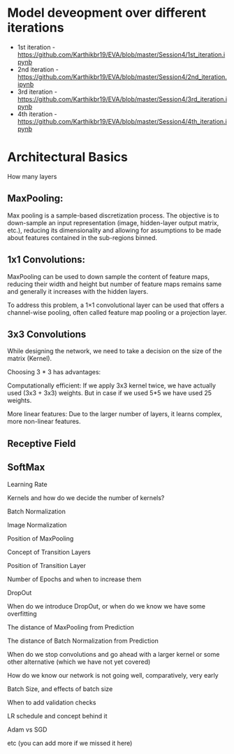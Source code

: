# Model deveopment over different iterations

  * 1st iteration - https://github.com/Karthikbr19/EVA/blob/master/Session4/1st_iteration.ipynb
  * 2nd iteration - https://github.com/Karthikbr19/EVA/blob/master/Session4/2nd_iteration.ipynb
  * 3rd iteration - https://github.com/Karthikbr19/EVA/blob/master/Session4/3rd_iteration.ipynb
  * 4th iteration - https://github.com/Karthikbr19/EVA/blob/master/Session4/4th_iteration.ipynb

# Architectural Basics

How many layers

## MaxPooling: 
  Max pooling is a sample-based discretization process. The objective is to down-sample an input representation (image, hidden-layer output matrix, etc.), reducing its dimensionality and allowing for assumptions to be made about features contained in the sub-regions binned.



## 1x1 Convolutions:

MaxPooling can be used to down sample the content of feature maps, reducing their width and height but number of feature maps remains same and generally it increases with the hidden layers.

To address this problem, a 1×1 convolutional layer can be used that offers a channel-wise pooling, often called feature map pooling or a projection layer.


## 3x3 Convolutions

While designing the network, we need to take a decision on the size of the matrix (Kernel).

Choosing 3 * 3 has advantages: 

Computationally efficient:
  If we apply 3x3 kernel twice, we have actually used (3x3 + 3x3) weights. But in case if we used 5*5 we have used 25 weights.

More linear features:
  Due to the larger number of layers, it learns complex, more non-linear features.
  

## Receptive Field

## SoftMax

Learning Rate

Kernels and how do we decide the number of kernels?

Batch Normalization

Image Normalization

Position of MaxPooling

Concept of Transition Layers

Position of Transition Layer

Number of Epochs and when to increase them

DropOut

When do we introduce DropOut, or when do we know we have some overfitting

The distance of MaxPooling from Prediction

The distance of Batch Normalization from Prediction

When do we stop convolutions and go ahead with a larger kernel or some other alternative (which we have not yet covered)

How do we know our network is not going well, comparatively, very early

Batch Size, and effects of batch size

When to add validation checks

LR schedule and concept behind it

Adam vs SGD

etc (you can add more if we missed it here)
